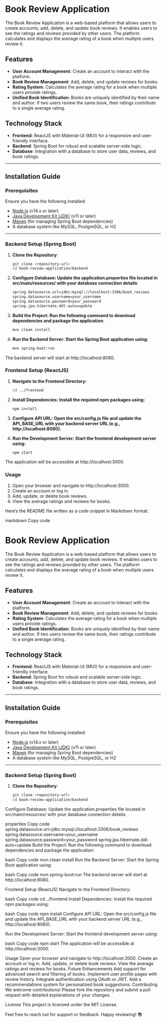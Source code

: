 # Book Review Application

The Book Review Application is a web-based platform that allows users to create accounts, add, delete, and update book reviews. It enables users to see the ratings and reviews provided by other users. The platform calculates and displays the average rating of a book when multiple users review it.

## Features

- **User Account Management**: Create an account to interact with the platform.
- **Book Review Management**: Add, delete, and update reviews for books.
- **Rating System**: Calculates the average rating for a book when multiple users provide ratings.
- **Unified Book Identification**: Books are uniquely identified by their name and author. If two users review the same book, their ratings contribute to a single average rating.

## Technology Stack

- **Frontend**: ReactJS with Material-UI (MUI) for a responsive and user-friendly interface.
- **Backend**: Spring Boot for robust and scalable server-side logic.
- **Database**: Integration with a database to store user data, reviews, and book ratings.

---

## Installation Guide

### Prerequisites

Ensure you have the following installed:
- [Node.js](https://nodejs.org/) (v14.x or later)
- [Java Development Kit (JDK)](https://www.oracle.com/java/technologies/javase-downloads.html) (v11 or later)
- [Maven](https://maven.apache.org/download.cgi) (for managing Spring Boot dependencies)
- A database system like MySQL, PostgreSQL, or H2

---

### Backend Setup (Spring Boot)

1. **Clone the Repository**:
   ```bash
   git clone <repository-url>
   cd book-review-application/backend

2. **Configure Database: Update the application.properties file located in src/main/resources/ with your database connection details**:
    ```bash
    spring.datasource.url=jdbc:mysql://localhost:3306/book_reviews
    spring.datasource.username=your_username
    spring.datasource.password=your_password
    spring.jpa.hibernate.ddl-auto=update

3. **Build the Project: Run the following command to download dependencies and package the application**:
    ```bash
    mvn clean install
4. **Run the Backend Server: Start the Spring Boot application using:**
    ```bash
    mvn spring-boot:run
The backend server will start at http://localhost:8080.

### Frontend Setup (ReactJS)

1. **Navigate to the Frontend Directory:**
    ```bash
    cd ../frontend
2. **Install Dependencies: Install the required npm packages using:**
    ```bash
    npm install
3. **Configure API URL: Open the src/config.js file and update the API_BASE_URL with your backend server URL (e.g., http://localhost:8080).**

4. **Run the Development Server: Start the frontend development server using:**
    ```bash
    npm start
The application will be accessible at http://localhost:3000.

### Usage
1. Open your browser and navigate to http://localhost:3000.
2. Create an account or log in.
3. Add, update, or delete book reviews.
4. View the average ratings and reviews for books.


Here’s the README file written as a code snippet in Markdown format:

markdown
Copy code
# Book Review Application

The Book Review Application is a web-based platform that allows users to create accounts, add, delete, and update book reviews. It enables users to see the ratings and reviews provided by other users. The platform calculates and displays the average rating of a book when multiple users review it.

## Features

- **User Account Management**: Create an account to interact with the platform.
- **Book Review Management**: Add, delete, and update reviews for books.
- **Rating System**: Calculates the average rating for a book when multiple users provide ratings.
- **Unified Book Identification**: Books are uniquely identified by their name and author. If two users review the same book, their ratings contribute to a single average rating.

## Technology Stack

- **Frontend**: ReactJS with Material-UI (MUI) for a responsive and user-friendly interface.
- **Backend**: Spring Boot for robust and scalable server-side logic.
- **Database**: Integration with a database to store user data, reviews, and book ratings.

---

## Installation Guide

### Prerequisites

Ensure you have the following installed:
- [Node.js](https://nodejs.org/) (v14.x or later)
- [Java Development Kit (JDK)](https://www.oracle.com/java/technologies/javase-downloads.html) (v11 or later)
- [Maven](https://maven.apache.org/download.cgi) (for managing Spring Boot dependencies)
- A database system like MySQL, PostgreSQL, or H2

---

### Backend Setup (Spring Boot)

1. **Clone the Repository**:
   ```bash
   git clone <repository-url>
   cd book-review-application/backend
Configure Database: Update the application.properties file located in src/main/resources/ with your database connection details:

properties
Copy code
spring.datasource.url=jdbc:mysql://localhost:3306/book_reviews
spring.datasource.username=your_username
spring.datasource.password=your_password
spring.jpa.hibernate.ddl-auto=update
Build the Project: Run the following command to download dependencies and package the application:

bash
Copy code
mvn clean install
Run the Backend Server: Start the Spring Boot application using:

bash
Copy code
mvn spring-boot:run
The backend server will start at http://localhost:8080.

Frontend Setup (ReactJS)
Navigate to the Frontend Directory:

bash
Copy code
cd ../frontend
Install Dependencies: Install the required npm packages using:

bash
Copy code
npm install
Configure API URL: Open the src/config.js file and update the API_BASE_URL with your backend server URL (e.g., http://localhost:8080).

Run the Development Server: Start the frontend development server using:

bash
Copy code
npm start
The application will be accessible at http://localhost:3000.

Usage
Open your browser and navigate to http://localhost:3000.
Create an account or log in.
Add, update, or delete book reviews.
View the average ratings and reviews for books.
Future Enhancements
Add support for advanced search and filtering of books.
Implement user profile pages with review history.
Integrate authentication using OAuth or JWT.
Add a recommendations system for personalized book suggestions.
Contributing
We welcome contributions! Please fork the repository and submit a pull request with detailed explanations of your changes.

License
This project is licensed under the MIT License.

Feel free to reach out for support or feedback. Happy reviewing! 📚



